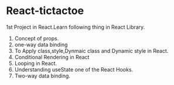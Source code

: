 # React-tictactoe
1st Project in React.Learn following thing in React Library.
1)  Concept of props.
2)  one-way data binding
3)  To Apply class,style,Dynmaic class and Dynamic style in React.
4)  Conditional Rendering in React
5)  Looping in React.
6)  Understanding useState one of the React Hooks.
7)  Two-way data binding.
